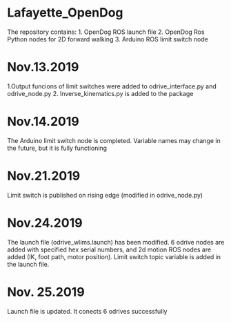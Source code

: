 # Lafayette_OpenDog
   The repository contains:
      1. OpenDog ROS launch file
      2. OpenDog Ros Python nodes for 2D forward walking
      3. Arduino ROS limit switch node
      
   # Nov.13.2019
   1.Output funcions of limit switches were added to odrive_interface.py and odrive_node.py
   2. Inverse_kinematics.py is added to the package
   # Nov.14.2019
   The Arduino limit switch node is completed. Variable names may change in the future, but it is fully functioning
   # Nov.21.2019
   Limit switch is published on rising edge (modified in odrive_node.py)
   # Nov.24.2019
   The launch file (odrive_wlims.launch) has been modified. 6 odrive nodes are added with specified hex serial numbers, and 
   2d motion ROS nodes are added (IK, foot path, motor position).
   Limit switch topic variable is added in the launch file.
   # Nov. 25.2019
   Launch file is updated. It conects 6 odrives successfully
